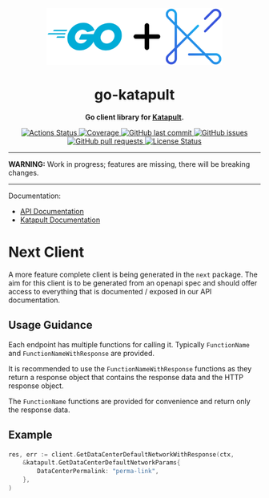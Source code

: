 <p align="center">
  <img alt="logo" height="114px" src="https://github.com/krystal/go-katapult/raw/main/img/logo.svg" />
</p>

<h1 align="center">
  go-katapult
</h1>

<p align="center">
  <strong>
    Go client library for <a href="https://katapult.io">Katapult</a>.
  </strong>
</h4>

<p align="center">
  <a href="https://github.com/krystal/go-katapult/actions">
    <img src="https://img.shields.io/github/actions/workflow/status/krystal/go-katapult/ci.yml?logo=github" alt="Actions Status">
  </a>
  <a href="https://codeclimate.com/github/krystal/go-katapult">
    <img src="https://img.shields.io/codeclimate/coverage/krystal/go-katapult.svg?logo=code%20climate" alt="Coverage">
  </a>
  <a href="https://github.com/krystal/go-katapult/commits/main">
    <img src="https://img.shields.io/github/last-commit/krystal/go-katapult.svg?style=flat&logo=github&logoColor=white"
alt="GitHub last commit">
  </a>
  <a href="https://github.com/krystal/go-katapult/issues">
    <img src="https://img.shields.io/github/issues-raw/krystal/go-katapult.svg?style=flat&logo=github&logoColor=white"
alt="GitHub issues">
  </a>
  <a href="https://github.com/krystal/go-katapult/pulls">
    <img src="https://img.shields.io/github/issues-pr-raw/krystal/go-katapult.svg?style=flat&logo=github&logoColor=white" alt="GitHub pull requests">
  </a>
  <a href="https://github.com/krystal/go-katapult/blob/main/LICENSE">
    <img src="https://img.shields.io/github/license/krystal/go-katapult.svg?style=flat" alt="License Status">
  </a>
</p>

---

**WARNING:** Work in progress; features are missing, there will be breaking
changes.

---

Documentation:

- [API Documentation](https://developers.katapult.io/api/docs/latest/)
- [Katapult Documentation](https://docs.katapult.io/)



# Next Client 
A more feature complete client is being generated in the `next` package.
The aim for this client is to be generated from an openapi spec and should 
offer access to everything that is documented / exposed in our API documentation.

## Usage Guidance

Each endpoint has multiple functions for calling it. 
Typically `FunctionName` and `FunctionNameWithResponse` are provided.

It is recommended to use the `FunctionNameWithResponse` functions as they
return a response object that contains the response data and the HTTP response
object.

The `FunctionName` functions are provided for convenience and return only the
response data.

## Example

```go
res, err := client.GetDataCenterDefaultNetworkWithResponse(ctx,
	&katapult.GetDataCenterDefaultNetworkParams{
		DataCenterPermalink: "perma-link",
	},
)
```


